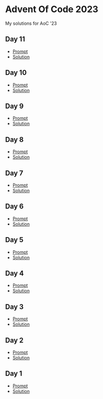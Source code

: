 # Advent Of Code 2023
My solutions for AoC '23

<h2>Day 11</h2>

- [Prompt](https://adventofcode.com/2023/day/11)
- [Solution](./11/solution.py)

<h2>Day 10</h2>

- [Prompt](https://adventofcode.com/2023/day/10)
- [Solution](./10/solution.py)

<h2>Day 9</h2>

- [Prompt](https://adventofcode.com/2023/day/9)
- [Solution](./9/solution.py)

<h2>Day 8</h2>

- [Prompt](https://adventofcode.com/2023/day/8)
- [Solution](./8/solution.py)

<h2>Day 7</h2>

- [Prompt](https://adventofcode.com/2023/day/7)
- [Solution](./7/solution.py)

<h2>Day 6</h2>

- [Prompt](https://adventofcode.com/2023/day/6)
- [Solution](./6/solution.py)

<h2>Day 5</h2>

- [Prompt](https://adventofcode.com/2023/day/5)
- [Solution](./5/solution.py)

<h2>Day 4</h2>

- [Prompt](https://adventofcode.com/2023/day/4)
- [Solution](./4/solution.py)

<h2>Day 3</h2>

- [Prompt](https://adventofcode.com/2023/day/3)
- [Solution](./3/solution.py)

<h2>Day 2</h2>

- [Prompt](https://adventofcode.com/2023/day/2)
- [Solution](./2/solution.py)

<h2>Day 1</h2>

- [Prompt](https://adventofcode.com/2023/day/1)
- [Solution](./1/solution.py)
